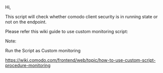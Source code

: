 Hi,

This script will check whether comodo client security is in running state or not on the endpoint.

Please refer this wiki guide to use custom monitoring script:

Note:

Run the Script as Custom monitoring

https://wiki.comodo.com/frontend/web/topic/how-to-use-custom-script-procedure-monitoring